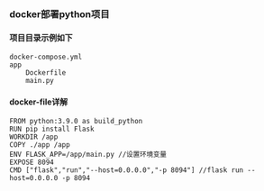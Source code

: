 ### docker部署python项目

#### 项目目录示例如下
```
docker-compose.yml
app
    Dockerfile
    main.py
```

#### docker-file详解
```
FROM python:3.9.0 as build_python
RUN pip install Flask
WORKDIR /app
COPY ./app /app
ENV FLASK_APP=/app/main.py //设置环境变量
EXPOSE 8094
CMD ["flask","run","--host=0.0.0.0","-p 8094"] //flask run --host=0.0.0.0 -p 8094
```

